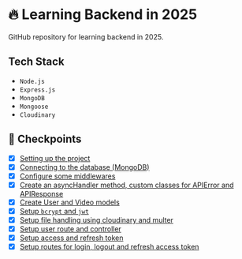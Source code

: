 # 🔥 Learning Backend in 2025

GitHub repository for learning backend in 2025.

## Tech Stack

- `Node.js`
- `Express.js`
- `MongoDB`
- `Mongoose`
- `Cloudinary`

## 🎯 Checkpoints

- [x] [Setting up the project](./checkpoints/README.md/#setting-up-the-project)
- [x] [Connecting to the database (MongoDB)](./checkpoints/README.md/#connecting-to-database-mongodb)
- [x] [Configure some middlewares](./checkpoints/README.md/#configure-some-middlewares)
- [x] [Create an asyncHandler method, custom classes for APIError and APIResponse](./checkpoints/README.md/#asynchandler-method-and-some-custom-classes)
- [x] [Create User and Video models](./checkpoints/README.md/#create-user-and-video-models)
- [x] [Setup `bcrypt` and `jwt`](./checkpoints/README.md/#setup-bcrypt-and-jwt)
- [x] [Setup file handling using cloudinary and multer](./checkpoints/README.md/#setup-file-uploading-using-cloudinary-and-multer)
- [x] [Setup user route and controller](./checkpoints/README.md/#setup-user-route-and-controller)
- [x] [Setup access and refresh token](./checkpoints/README.md/#setup-access-and-refresh-token)
- [x] [Setup routes for login, logout and refresh access token](./checkpoints/README.md/#setup-login-logout-and-refresh-access-token-routes)

